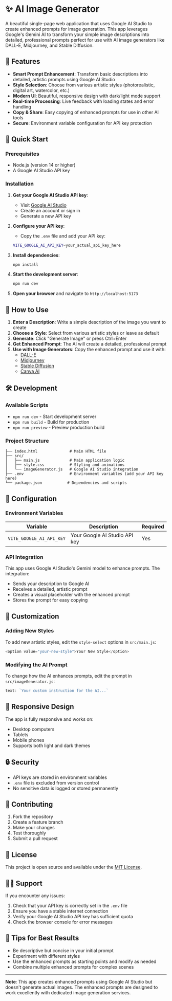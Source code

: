 # ✨ AI Image Generator

A beautiful single-page web application that uses Google AI Studio to create enhanced prompts for image generation. This app leverages Google's Gemini AI to transform your simple image descriptions into detailed, professional prompts perfect for use with AI image generators like DALL-E, Midjourney, and Stable Diffusion.

## 🌟 Features

- **Smart Prompt Enhancement**: Transform basic descriptions into detailed, artistic prompts using Google AI Studio
- **Style Selection**: Choose from various artistic styles (photorealistic, digital art, watercolor, etc.)
- **Modern UI**: Beautiful, responsive design with dark/light mode support
- **Real-time Processing**: Live feedback with loading states and error handling
- **Copy & Share**: Easy copying of enhanced prompts for use in other AI tools
- **Secure**: Environment variable configuration for API key protection

## 🚀 Quick Start

### Prerequisites

- Node.js (version 14 or higher)
- A Google AI Studio API key

### Installation

1. **Get your Google AI Studio API key**:
   - Visit [Google AI Studio](https://aistudio.google.com/app/apikey)
   - Create an account or sign in
   - Generate a new API key

2. **Configure your API key**:
   - Copy the `.env` file and add your API key:
   ```bash
   VITE_GOOGLE_AI_API_KEY=your_actual_api_key_here
   ```

3. **Install dependencies**:
   ```bash
   npm install
   ```

4. **Start the development server**:
   ```bash
   npm run dev
   ```

5. **Open your browser** and navigate to `http://localhost:5173`

## 🎯 How to Use

1. **Enter a Description**: Write a simple description of the image you want to create
2. **Choose a Style**: Select from various artistic styles or leave as default
3. **Generate**: Click "Generate Image" or press Ctrl+Enter
4. **Get Enhanced Prompt**: The AI will create a detailed, professional prompt
5. **Use with Image Generators**: Copy the enhanced prompt and use it with:
   - [DALL-E](https://openai.com/dall-e-2/)
   - [Midjourney](https://www.midjourney.com/)
   - [Stable Diffusion](https://stablediffusionweb.com/)
   - [Canva AI](https://www.canva.com/ai-image-generator/)

## 🛠 Development

### Available Scripts

- `npm run dev` - Start development server
- `npm run build` - Build for production
- `npm run preview` - Preview production build

### Project Structure

```
├── index.html              # Main HTML file
├── src/
│   ├── main.js             # Main application logic
│   ├── style.css           # Styling and animations
│   └── imageGenerator.js   # Google AI Studio integration
├── .env                    # Environment variables (add your API key here)
└── package.json           # Dependencies and scripts
```

## 🔧 Configuration

### Environment Variables

| Variable | Description | Required |
|----------|-------------|----------|
| `VITE_GOOGLE_AI_API_KEY` | Your Google AI Studio API key | Yes |

### API Integration

This app uses Google AI Studio's Gemini model to enhance prompts. The integration:

- Sends your description to Google AI
- Receives a detailed, artistic prompt
- Creates a visual placeholder with the enhanced prompt
- Stores the prompt for easy copying

## 🎨 Customization

### Adding New Styles

To add new artistic styles, edit the `style-select` options in `src/main.js`:

```javascript
<option value="your-new-style">Your New Style</option>
```

### Modifying the AI Prompt

To change how the AI enhances prompts, edit the prompt in `src/imageGenerator.js`:

```javascript
text: `Your custom instruction for the AI...`
```

## 📱 Responsive Design

The app is fully responsive and works on:
- Desktop computers
- Tablets
- Mobile phones
- Supports both light and dark themes

## 🔒 Security

- API keys are stored in environment variables
- `.env` file is excluded from version control
- No sensitive data is logged or stored permanently

## 🤝 Contributing

1. Fork the repository
2. Create a feature branch
3. Make your changes
4. Test thoroughly
5. Submit a pull request

## 📄 License

This project is open source and available under the [MIT License](LICENSE).

## 🙋‍♂️ Support

If you encounter any issues:

1. Check that your API key is correctly set in the `.env` file
2. Ensure you have a stable internet connection
3. Verify your Google AI Studio API key has sufficient quota
4. Check the browser console for error messages

## 🌟 Tips for Best Results

- Be descriptive but concise in your initial prompt
- Experiment with different styles
- Use the enhanced prompts as starting points and modify as needed
- Combine multiple enhanced prompts for complex scenes

---

**Note**: This app creates enhanced prompts using Google AI Studio but doesn't generate actual images. The enhanced prompts are designed to work excellently with dedicated image generation services.
